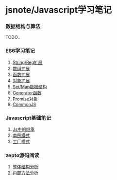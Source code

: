 ﻿# jsnote/Javascript学习笔记

### 数据结构与算法

TODO..

### ES6学习笔记

1. [String/Reg扩展](es6/01-%E5%AD%97%E7%AC%A6%E4%B8%B2%E6%AD%A3%E5%88%99%E6%89%A9%E5%B1%95.md)
2. [数组扩展](es6/02-%E6%95%B0%E7%BB%84%E6%89%A9%E5%B1%95.md)
3. [函数扩展](es6/03-%E5%87%BD%E6%95%B0%E6%89%A9%E5%B1%95.md)
4. [对象扩展](es6/04-%E5%AF%B9%E8%B1%A1%E6%89%A9%E5%B1%95.md)
5. [Set/Map数据结构](es6/05-Set/Map%E6%95%B0%E6%8D%AE%E7%BB%93%E6%9E%84.md)
6. [Generator函数](es6/06-Generator%E5%87%BD%E6%95%B0.md)
7. [Promise对象](es6/07-Promise.md)
8. [CommonJS](es6/08-CommonJS.md)


### Javascript基础笔记

1. [Js中的继承](jsbasis/01-JavaScript%E4%B8%AD%E7%9A%84%E7%BB%A7%E6%89%BF.md)
2. [单例模式](jsbasis/02-单例模式.md)
3. [工厂模式](jsbasis/03-工厂模式.md)

### zepto源码阅读

1. [整体结构分析](zepto/01-%E7%BB%93%E6%9E%84%E5%88%86%E6%9E%90.md)
2. [内部方法分析](zepto/02-内部方法.md)



